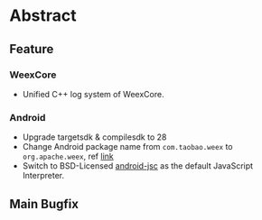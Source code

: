# Abstract
## Feature
### WeexCore
* Unified C++ log system of WeexCore.

### Android
* Upgrade targetsdk & compilesdk to 28
* Change Android package name from `com.taobao.weex` to `org.apache.weex`, ref [link](https://github.com/apache/incubator-weex/tree/master/android#build-types)
* Switch to BSD-Licensed [android-jsc](https://www.npmjs.com/package/jsc-android) as the default JavaScript Interpreter.

## Main Bugfix
